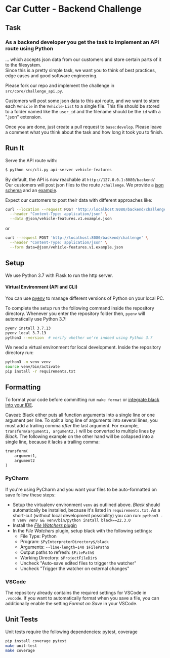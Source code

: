 Car Cutter - Backend Challenge
==========

Task
-----

### As a backend developer you get the task to implement an API route using Python

... which accepts json data from our customers and store certain parts of it to the filesystem.</br>
Since this is a pretty simple task, we want you to think of best practices, edge cases and good software engineering.

Please fork our repo and implement the challenge in `src/core/challenge_api.py`.

Customers will post some json data to this api route, and we want to store each `Vehicle` in the `Vehicle-List` to a single file.
This file should be stored to a folder named like the `user_id` and the filename should be the `id` with a ".json" extension.

Once you are done, just create a pull request to `base:develop`. Please leave a comment what you think about the task and how long it took you to finish.

Run It
-----

Serve the API route with:
```bash
$ python src/cli.py api-server vehicle-features
```

By default, the API is now reachable at `http://127.0.0.1:8080/backend/` </br>
Our customers will post json files to the route `/challenge`.
We provide a [json schema](https://github.com/carcutter/BackendChallenge/blob/develop/json/vehicle-features.v1.schema.json) and an [example](
    https://github.com/carcutter/BackendChallenge/blob/develop/json/vehicle-features.v1.example.json).

Expect our customers to post their data with different approaches like:
```bash
curl --location --request POST 'http://localhost:8080/backend/challenge' \
  --header "Content-Type: application/json" \
  --data @json/vehicle-features.v1.example.json
```
or
```bash
curl --request POST 'http://localhost:8080/backend/challenge' \
  --header "Content-Type: application/json" \
  --form data=@json/vehicle-features.v1.example.json
```


Setup
-----
We use Python 3.7 with Flask to run the http server.


#### Virtual Environment (API and CLI)

You can use [pyenv](https://github.com/pyenv/pyenv)
to manage different versions of Python on your local PC.

To complete the setup run the following command inside the repository
directory. Whenever you enter the repository folder then, `pyenv` will
automatically use Python 3.7:

```bash
pyenv install 3.7.13
pyenv local 3.7.13
python3 --version  # verify whether we're indeed using Python 3.7
```

We need a virtual environment for local development.
Inside the repository directory run:

```bash
python3 -m venv venv
source venv/bin/activate
pip install -r requirements.txt
```

Formatting
----------

To format your code before committing run `make format` or
[integrate black into your IDE](https://black.readthedocs.io/en/stable/integrations/editors.html).

Caveat: Black either puts all function arguments into a single line or
one argument per line. To split a long line of arguments into several lines,
you must add a trailing comma *after* the last argument.
For example, `transform(argument1, argument2,)` will be
converted to multiple lines by *Black*. The following example on the other hand
will be collapsed into a single line, because it lacks a trailing comma:

```python
transform(
    argument1,
    argument2
)
```

### PyCharm

If you're using PyCharm and you want your files to be auto-formatted on save
follow these steps:

- Setup the virtualenv environment `venv` as outlined above. *Black* should
  automatically be installed, because it's listed in `requirements.txt`.
  As a short-cut (without local development possibility) you can run:
  `python3 -m venv venv && venv/bin/python install black==22.3.0`
- Install the [*File Watchers* plugin](https://plugins.jetbrains.com/plugin/7177-file-watchers)
- In the *File Watchers* plugin, setup black with the following settings:
  - File Type: Python
  - Program: `$PyInterpreterDirectory$/black`
  - Arguments: `--line-length=140 $FilePath$`
  - Output paths to refresh: `$FilePath$`
  - Working Directory: `$ProjectFileDir$`
  - Uncheck "Auto-save edited files to trigger the watcher"
  - Uncheck "Trigger the watcher on external changes"


### VSCode

The repository already contains the required settings for VSCode in
`.vscode`. If you want to automatically format when you save a file, you
can additionally enable the setting *Format on Save* in your VSCode.


Unit Tests
----------

Unit tests require the following dependencies: pytest, coverage

```bash
pip install coverage pytest
make unit-test
make coverage
```

